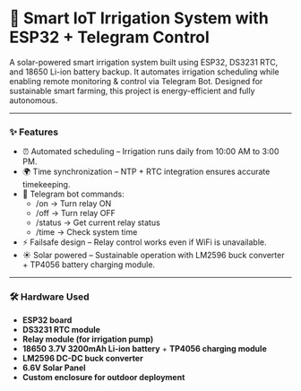 # 🌱 Smart IoT Irrigation System with ESP32 + Telegram Control

A solar-powered smart irrigation system built using ESP32, DS3231 RTC, and 18650 Li-ion battery backup.
It automates irrigation scheduling while enabling remote monitoring & control via Telegram Bot. Designed for sustainable smart farming, this project is energy-efficient and fully autonomous.

---

### ✨ Features
- ⏰ Automated scheduling – Irrigation runs daily from 10:00 AM to 3:00 PM.
- 🌍 Time synchronization – NTP + RTC integration ensures accurate timekeeping.
- 📱 Telegram bot commands:
  - /on → Turn relay ON
  - /off → Turn relay OFF
  - /status → Get current relay status
  - /time → Check system time
- ⚡ Failsafe design – Relay control works even if WiFi is unavailable.
- ☀️ Solar powered – Sustainable operation with LM2596 buck converter + TP4056 battery charging module.

---
### 🛠 Hardware Used
- **ESP32 board**
- **DS3231 RTC module**
- **Relay module (for irrigation pump)**
- **18650 3.7V 3200mAh Li-ion battery** + **TP4056 charging module**
- **LM2596 DC-DC buck converter**
- **6.6V Solar Panel**
- **Custom enclosure for outdoor deployment**

